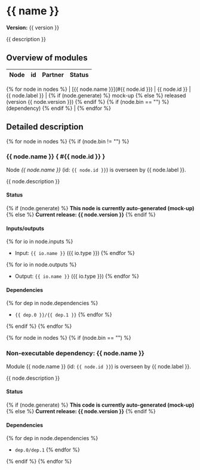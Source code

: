 # {{ name }}

**Version:** {{ version }}

{{ description }}

## Overview of modules

| **Node** | **id** | **Partner** | **Status** |
|----------|--------|-------------|------------|
{% for node in nodes %}
| [{{ node.name }}](#{{ node.id }}) | {{ node.id }} | {{ node.label }} | {% if (node.generate) %} mock-up {% else %} released (version {{ node.version }}) {% endif %} {% if (node.bin == "") %} (dependency) {% endif %} |
{% endfor %}

## Detailed description


{% for node in nodes %}
{% if (node.bin != "") %}

### {{ node.name }} { #{{ node.id }} }

Node *{{ node.name }}* (id: `{{ node.id }}`) is overseen by {{ node.label }}.

{{ node.description }}

#### Status

{% if (node.generate) %} **This node is currently auto-generated (mock-up)** {% else %} **Current release: {{ node.version }}** {% endif %}


#### Inputs/outputs

{% for io in node.inputs %}
 - Input: `{{ io.name }}` ({{ io.type }})
{% endfor %}

{% for io in node.outputs %}
 - Output: `{{ io.name }}` ({{ io.type }})
{% endfor %}

#### Dependencies

{% for dep in node.dependencies %}
- `{{ dep.0 }}/{{ dep.1 }}`
{% endfor %}

{% endif %}
{% endfor %}

{% for node in nodes %}
{% if (node.bin == "") %}

### Non-executable dependency: {{ node.name }}

Module {{ node.name }} (id: `{{ node.id }}`) is overseen by {{ node.label }}.

{{ node.description }}


#### Status

{% if (node.generate) %} **This code is currently auto-generated (mock-up)** {% else %} **Current release: {{ node.version }}** {% endif %}


#### Dependencies

{% for dep in node.dependencies %}
- `dep.0/dep.1`
{% endfor %}



{% endif %}
{% endfor %}

